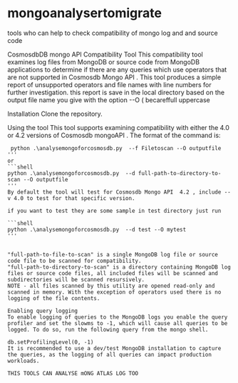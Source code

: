 # mongoanalysertomigrate
tools who can help to check compatibility of mongo log and  and source code 

CosmosdbDB mongo  API  Compatibility Tool
This compatibility tool examines log files from MongoDB or source code from MongoDB applications to determine if there are any queries which use operators that are not supported in Cosmosdb Mongo API . This tool produces a simple report of unsupported operators and file names with line numbers for further investigation. this report is save in the local directory based on the output file name you give with the option --O ( becareffull uppercase

Installation
Clone the repository.

Using the tool
This tool supports examining compatibility with either the 4.0 or 4.2 versions of Cosmosdb mongoAPI . The format of the command is:
```shell
 python .\analysemongoforcosmosdb.py  --f Filetoscan --O outputfile
'''
or
```shell
python .\analysemongoforcosmosdb.py  --d full-path-to-directory-to-scan --O outputfile
'''
By default the tool will test for Cosmosdb Mongo API  4.2 , include --v 4.0 to test for that specific version.

if you want to test they are some sample in test directory just run 

```shell
python .\analysemongoforcosmosdb.py  --d test --O mytest
'''


"full-path-to-file-to-scan" is a single MongoDB log file or source code file to be scanned for compatibility.
"full-path-to-directory-to-scan" is a directory containing MongoDB log files or source code files, all included files will be scanned and subdirectories will be scanned resursively.
NOTE - all files scanned by this utility are opened read-only and scanned in memory. With the exception of operators used there is no logging of the file contents.

Enabling query logging
To enable logging of queries to the MongoDB logs you enable the query profiler and set the slowms to -1, which will cause all queries to be logged. To do so, run the following query from the mongo shell.

db.setProfilingLevel(0, -1)
It is recommended to use a dev/test MongoDB installation to capture the queries, as the logging of all queries can impact production workloads. 

THIS TOOLS CAN ANALYSE mONG ATLAS LOG TOO
